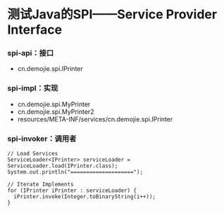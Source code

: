 # 测试Java的SPI——Service Provider Interface


### spi-api：接口
- cn.demojie.spi.IPrinter


### spi-impl：实现
- cn.demojie.spi.MyPrinter
- cn.demojie.spi.MyPrinter2
- resources/META-INF/services/cn.demojie.spi.IPrinter


### spi-invoker：调用者
```
// Load Services
ServiceLoader<IPrinter> serviceLoader = ServiceLoader.load(IPrinter.class);
System.out.println("====================");

// Iterate Implements
for (IPrinter iPrinter : serviceLoader) {
  iPrinter.invoke(Integer.toBinaryString(i++));
}
```